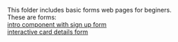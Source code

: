 This folder includes basic forms web pages for beginers.<br>
These are forms:<br>
[intro component with sign up form](https://bravert09.github.io/basic-forms-collection/intro%20component%20with%20sign%20up%20form/)<br>
[interactive card details form](https://bravert09.github.io/basic-forms-collection/interactive%20card%20details%20form/)

